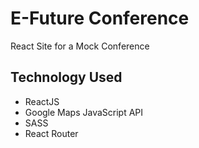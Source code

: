 # E-Future Conference

React Site for a Mock Conference

## Technology Used

- ReactJS
- Google Maps JavaScript API
- SASS
- React Router